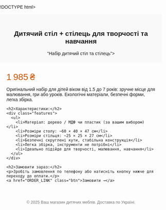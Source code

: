 !DOCTYPE html>
<html lang="uk">
<head>
  <meta charset="UTF‑8">
  <meta name="viewport" content="width=device-width, initial-scale=1.0">
  <title>Дитячий стіл та стілець – покупки тепло</title>
  <style>
    body { font-family: Arial, sans-serif; margin:0; padding:0; }
    .hero { background: #f9f9f9; padding: 20px; text-align: center; }
    .hero img { max-width: 100%; height: auto; border-radius: 8px; }
    .content { padding: 20px; max-width: 800px; margin: auto; }
    .price { font-size: 2em; color: #d35400; margin: 10px 0; }
    .btn { display: inline-block; background: #27ae60; color: white; padding: 12px 20px; text-decoration: none; border-radius: 5px; }
    .features ul { list-style: none; padding-left: 0; }
    .features li { margin-bottom: 8px; }
    footer { text-align: center; padding: 20px; font-size: 0.9em; color: #777; }
  </style>
</head>
<body>

  <section class="hero">
    <h1>Дитячий стіл + стілець для творчості та навчання</h1>
    "Набір дитячий стіл та стілець">
  </section>

  <section class="content">
    <p class="price">1 985 ₴</p>
    <p>Оригінальний набір для дітей віком від 1.5 до 7 років: зручне місце для малювання, гри або уроків. Екологічні матеріали, безпечні форми, легка збірка.</p>

    <h2>Характеристики:</h2>
    <div class="features">
      <ul>
        <li>Матеріал: дерево / МДФ чи пластик (за вашим вибором)</li>
        <li>Розміри столу: ~60 × 40 × 47 см</li>
        <li>Розміри стільця: ~25 × 25 × 27 см</li>
        <li>Безпечні скруглені кути, стабільна конструкція</li>
        <li>Легка збірка, інструменти не потрібні</li>
        <li>Ідеально підійде для творчості, малювання, навчання</li>
      </ul>
    </div>

    <h2>Замовити зараз:</h2>
    <p>Зробіть замовлення по телефону або натисніть кнопку нижче для переходу до оплати.</p>
    <a href="ORDER_LINK" class="btn">Замовити →</a>
  </section>

  <footer>© 2025 Ваш магазин дитячих меблів. Доставка по Україні.</footer>

</body>
</html>
